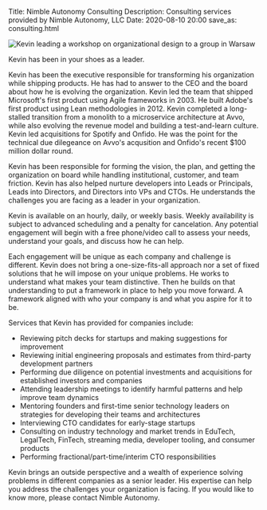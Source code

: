 Title: Nimble Autonomy Consulting
Description: Consulting services provided by Nimble Autonomy, LLC
Date: 2020-08-10 20:00
save_as: consulting.html

<span class="image right"><img src="{static}/images/20161010-CuZ-tYAXgAAhsmf.jpg" alt="Kevin leading a workshop on organizational design to a group in Warsaw" /></span>

Kevin has been in your shoes as a leader.

Kevin has been the executive responsible for transforming his organization while shipping products. He has had to answer to the CEO and the board about how he is evolving the organization. Kevin led the team that shipped Microsoft's first product using Agile frameworks in 2003. He built Adobe's first product using Lean methodologies in 2012. Kevin completed a long-stalled transition from a monolith to a microservice architecture at Avvo, while also evolving the revenue model and building a test-and-learn culture. Kevin led acquisitions for Spotify and Onfido. He was the point for the technical due dilegeance on Avvo's acqusition and Onfido's recent $100 million dollar round.

Kevin has been responsible for forming the vision, the plan, and getting the organization on board while handling institutional, customer, and team friction. Kevin has also helped nurture developers into Leads or Principals, Leads into Directors, and Directors into VPs and CTOs. He understands the challenges you are facing as a leader in your organization.

Kevin is available on an hourly, daily, or weekly basis. Weekly availability is subject to advanced scheduling and a penalty for cancelation. Any potential engagement will begin with a free phone/video call to assess your needs, understand your goals, and discuss how he can help.

Each engagement will be unique as each company and challenge is different. Kevin does not bring a one-size-fits-all approach nor a set of fixed solutions that he will impose on your unique problems. He works to understand what makes your team distinctive. Then he builds on that understanding to put a framework in place to help you move forward. A framework aligned with who your company is and what you aspire for it to be.

Services that Kevin has provided for companies include:

- Reviewing pitch decks for startups and making suggestions for improvement
- Reviewing initial engineering proposals and estimates from third-party development partners
- Performing due diligence on potential investments and acquisitions for established investors and companies
- Attending leadership meetings to identify harmful patterns and help improve team dynamics
- Mentoring founders and first-time senior technology leaders on strategies for developing their teams and architectures
- Interviewing CTO candidates for early-stage startups
- Consulting on industry technology and market trends in EduTech, LegalTech, FinTech, streaming media, developer tooling, and consumer products
- Performing fractional/part-time/interim CTO responsibilities

Kevin brings an outside perspective and a wealth of experience solving problems in different companies as a senior leader. His expertise can help you address the challenges your organization is facing. If you would like to know more, please contact Nimble Autonomy.
